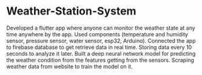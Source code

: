 # Weather-Station-System
Developed a flutter app where anyone can monitor the weather state at any time anywhere by the app. Used components (temperature and humidity sensor, pressure sensor, water sensor, esp32, Arduino). Connected the app to firebase database to get retrieve data in real time. Storing data every 10 seconds to analyze it later. Built a deep neural network model for predicting the weather condition from the features getting from the sensors. Scraping weather data from website to train the model on it.
